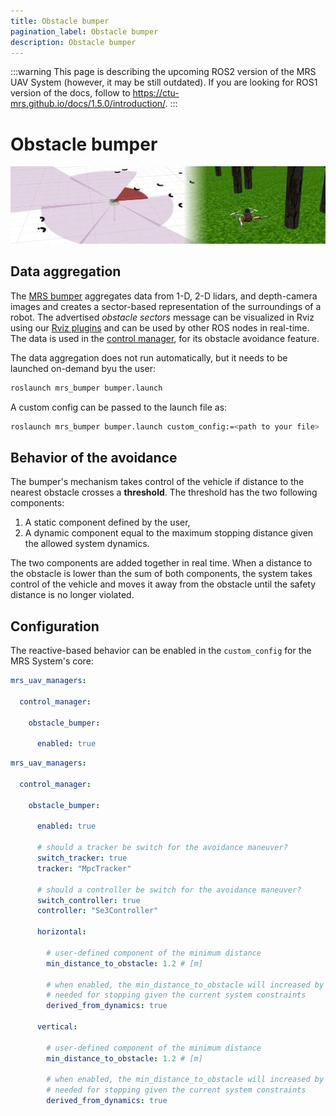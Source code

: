 ```yaml
---
title: Obstacle bumper
pagination_label: Obstacle bumper
description: Obstacle bumper
---
```


:::warning
This page is describing the upcoming ROS2 version of the MRS UAV System (however, it may be still outdated). If you are looking for ROS1 version of the docs, follow to https://ctu-mrs.github.io/docs/1.5.0/introduction/.
:::

# Obstacle bumper

![](fig/bumper.jpg)

## Data aggregation

The [MRS bumper](https://github.com/ctu-mrs/mrs_bumper) aggregates data from 1-D, 2-D lidars, and depth-camera images and creates a sector-based representation of the surroundings of a robot.
The advertised *obstacle sectors* message can be visualized in Rviz using our [Rviz plugins](/docs/features/rviz_plugins/) and can be used by other ROS nodes in real-time.
The data is used in the [control manager](/docs/features/managers/), for its obstacle avoidance feature.

The data aggregation does not run automatically, but it needs to be launched on-demand byu the user:
```bash
roslaunch mrs_bumper bumper.launch
```

A custom config can be passed to the launch file as:
```bash
roslaunch mrs_bumper bumper.launch custom_config:=<path to your file>
```

## Behavior of the avoidance

The bumper's mechanism takes control of the vehicle if distance to the nearest obstacle crosses a **threshold**.
The threshold has the two following components:

1. A static component defined by the user,
2. A dynamic component equal to the maximum stopping distance given the allowed system dynamics.

The two components are added together in real time.
When a distance to the obstacle is lower than the sum of both components, the system takes control of the vehicle and moves it away from the obstacle until the safety distance is no longer violated.

## Configuration

The reactive-based behavior can be enabled in the `custom_config` for the MRS System's core:

```yaml
mrs_uav_managers:

  control_manager:

    obstacle_bumper:

      enabled: true
```

```yaml
mrs_uav_managers:

  control_manager:

    obstacle_bumper:

      enabled: true

      # should a tracker be switch for the avoidance maneuver?
      switch_tracker: true
      tracker: "MpcTracker"

      # should a controller be switch for the avoidance maneuver?
      switch_controller: true
      controller: "Se3Controller"

      horizontal:

        # user-defined component of the minimum distance
        min_distance_to_obstacle: 1.2 # [m]

        # when enabled, the min_distance_to_obstacle will increased by the distances
        # needed for stopping given the current system constraints
        derived_from_dynamics: true

      vertical:

        # user-defined component of the minimum distance
        min_distance_to_obstacle: 1.2 # [m]

        # when enabled, the min_distance_to_obstacle will increased by the distances
        # needed for stopping given the current system constraints
        derived_from_dynamics: true
```
